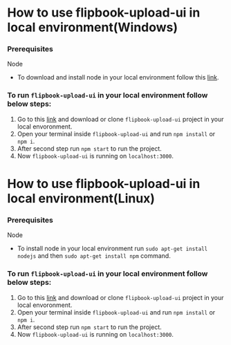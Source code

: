 # How to use flipbook-upload-ui in local environment(Windows) 

### Prerequisites

Node 

* To download and install node in your local environment follow this [link](https://nodejs.org/en/download/).

### To run `flipbook-upload-ui` in your local environment follow below steps:

1. Go to this [link](https://innersource.soprasteria.com/di-codebase/sopraflipbook/flipbook-upload-ui) and download or clone `flipbook-upload-ui` project in your local envoronment. 
2. Open your terminal inside `flipbook-upload-ui` and run `npm install` or `npm i`.
3. After second step run `npm start` to run the project.
4. Now `flipbook-upload-ui` is running on `localhost:3000`.

# How to use flipbook-upload-ui in local environment(Linux) 

### Prerequisites

Node 

* To install node in your local environment run `sudo apt-get install nodejs` and then `sudo apt-get install npm` command.

### To run `flipbook-upload-ui` in your local environment follow below steps:

1. Go to this [link](https://innersource.soprasteria.com/di-codebase/sopraflipbook/flipbook-upload-ui) and download or clone `flipbook-upload-ui` project in your local envoronment. 
2. Open your terminal inside `flipbook-upload-ui` and run `npm install` or `npm i`.
3. After second step run `npm start` to run the project.
4. Now `flipbook-upload-ui` is running on `localhost:3000`.